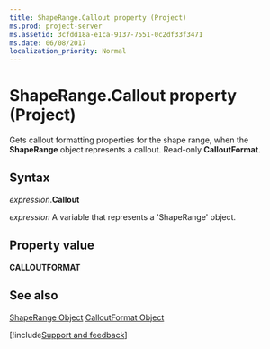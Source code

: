 ```yaml
---
title: ShapeRange.Callout property (Project)
ms.prod: project-server
ms.assetid: 3cfdd18a-e1ca-9137-7551-0c2df33f3471
ms.date: 06/08/2017
localization_priority: Normal
---
```



# ShapeRange.Callout property (Project)
Gets callout formatting properties for the shape range, when the  **ShapeRange** object represents a callout. Read-only **CalloutFormat**.

## Syntax

_expression_.**Callout**

_expression_ A variable that represents a 'ShapeRange' object.


## Property value

 **CALLOUTFORMAT**


## See also


[ShapeRange Object](Project.shaperange.md)
[CalloutFormat Object](https://msdn.microsoft.com/library/office/ff839772%28v=office.15%29)

[!include[Support and feedback](~/includes/feedback-boilerplate.md)]